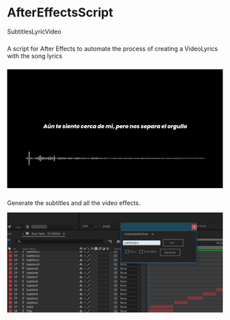 # AfterEffectsScript
SubtitlesLyricVideo
###

<p align="left">A script for After Effects to automate the process of creating a VideoLyrics with the song lyrics</p>

###

<div align="center">
  <img src="Captura.JPG"  />
</div>

###

<p align="left">Generate the subtitles and all the video effects.</p>

<div align="center">
  <img src="aftereffects.JPG"  />
</div>

###
